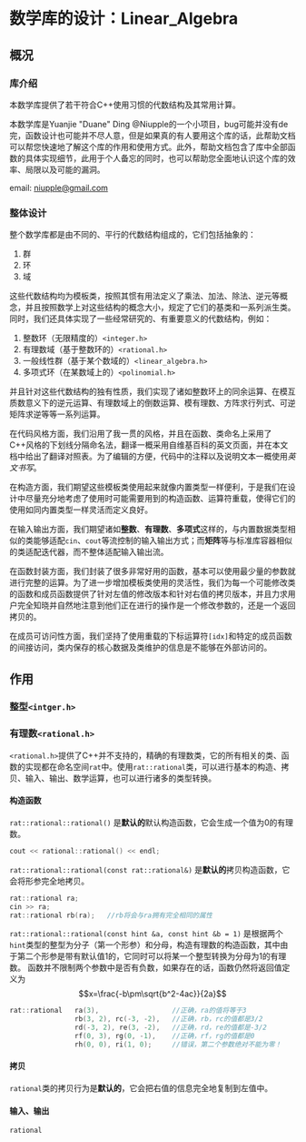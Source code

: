 # 数学库的设计：Linear\_Algebra 
## 概况 
### 库介绍

本数学库提供了若干符合C++使用习惯的代数结构及其常用计算。

本数学库是Yuanjie "Duane" Ding @Niupple的一个小项目，bug可能并没有de完，函数设计也可能并不尽人意，但是如果真的有人要用这个库的话，此帮助文档可以帮您快速地了解这个库的作用和使用方式。此外，帮助文档包含了库中全部函数的具体实现细节，此用于个人备忘的同时，也可以帮助您全面地认识这个库的效率、局限以及可能的漏洞。

email: niupple@gmail.com

### 整体设计  

整个数学库都是由不同的、平行的代数结构组成的，它们包括抽象的：
1.	群
1.	环
1.	域

这些代数结构均为模板类，按照其惯有用法定义了乘法、加法、除法、逆元等概念，并且按照数学上对这些结构的概念大小，规定了它们的基类和一系列派生类。
同时，我们还具体实现了一些经常研究的、有重要意义的代数结构，例如：
1.	整数环（无限精度的）`<integer.h>`
1.	有理数域（基于整数环的）`<rational.h>`
1.	一般线性群（基于某个数域的）`<linear_algebra.h>`
1.	多项式环（在某数域上的）`<polinomial.h>`

并且针对这些代数结构的独有性质，我们实现了诸如整数环上的同余运算、在模互质数意义下的逆元运算、有理数域上的倒数运算、模有理数、方阵求行列式、可逆矩阵求逆等等一系列运算。

在代码风格方面，我们沿用了我一贯的风格，并且在函数、类命名上采用了C++风格的下划线分隔命名法，翻译一概采用自维基百科的英文页面，并在本文档中给出了翻译对照表。为了编辑的方便，代码中的注释以及说明文本一概使用*英文书写*。

在构造方面，我们期望这些模板类使用起来就像内置类型一样便利，于是我们在设计中尽量充分地考虑了使用时可能需要用到的构造函数、运算符重载，使得它们的使用如同内置类型一样灵活而定义良好。

在输入输出方面，我们期望诸如**整数**、**有理数**、**多项式**这样的，与内置数据类型相似的类能够适配`cin`、`cout`等流控制的输入输出方式；而**矩阵**等与标准库容器相似的类适配迭代器，而不整体适配输入输出流。

在函数封装方面，我们封装了很多非常好用的函数，基本可以使用最少量的参数就进行完整的运算。为了进一步增加模板类使用的灵活性，我们为每一个可能修改类的函数和成员函数提供了针对左值的修改版本和针对右值的拷贝版本，并且力求用户完全知晓并自然地注意到他们正在进行的操作是一个修改参数的，还是一个返回拷贝的。

在成员可访问性方面，我们坚持了使用重载的下标运算符`[idx]`和特定的成员函数的间接访问，类内保存的核心数据及类维护的信息是不能够在外部访问的。

## 作用

### 整型`<intger.h>`

### 有理数`<rational.h>`

`<rational.h>`提供了C++并不支持的，精确的有理数类，它的所有相关的类、函数的实现都在命名空间`rat`中。使用`rat::rational`类，可以进行基本的构造、拷贝、输入、输出、数学运算，也可以进行诸多的类型转换。

#### 构造函数

`rat::rational::rational()`
是**默认的**默认构造函数，它会生成一个值为0的有理数。

```cpp
cout << rational::rational() << endl;
```

`rat::rational::rational(const rat::rational&)`
是**默认的**拷贝构造函数，它会将形参完全地拷贝。

```cpp
rat::rational ra;
cin >> ra;
rat::rational rb(ra);   //rb将会与ra拥有完全相同的属性
```

`rat::rational::rational(const hint &a, const hint &b = 1)`
是根据两个`hint`类型的整型为分子（第一个形参）和分母，构造有理数的构造函数，其中由于第二个形参是带有默认值1的，它同时可以将某一个整型转换为分母为1的有理数。
函数并不限制两个参数中是否有负数，如果存在的话，函数仍然将返回值定义为 $$x=\frac{-b\pm\sqrt{b^2-4ac}}{2a}$$ 

```cpp
rat::rational   ra(3),                  //正确，ra的值将等于3
                rb(3, 2), rc(-3, -2),   //正确，rb，rc的值都是3/2
                rd(-3, 2), re(3, -2),   //正确，rd，re的值都是-3/2
                rf(0, 3), rg(0, -1),    //正确，rf，rg的值都是0
                rh(0, 0), ri(1, 0);     //错误，第二个参数绝对不能为零！
```

#### 拷贝

`rational`类的拷贝行为是**默认的**，它会把右值的信息完全地复制到左值中。

#### 输入、输出

`rational`
